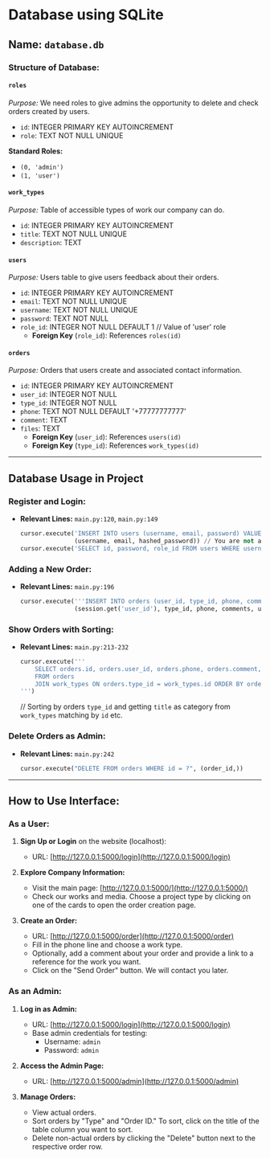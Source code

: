 # Database using SQLite

## Name: `database.db`

### Structure of Database:

#### `roles`
*Purpose:* We need roles to give admins the opportunity to delete and check orders created by users.

- `id`: INTEGER PRIMARY KEY AUTOINCREMENT
- `role`: TEXT NOT NULL UNIQUE

**Standard Roles:**
- `(0, 'admin')`
- `(1, 'user')`

#### `work_types`
*Purpose:* Table of accessible types of work our company can do.

- `id`: INTEGER PRIMARY KEY AUTOINCREMENT
- `title`: TEXT NOT NULL UNIQUE
- `description`: TEXT

#### `users`
*Purpose:* Users table to give users feedback about their orders.

- `id`: INTEGER PRIMARY KEY AUTOINCREMENT
- `email`: TEXT NOT NULL UNIQUE
- `username`: TEXT NOT NULL UNIQUE
- `password`: TEXT NOT NULL
- `role_id`: INTEGER NOT NULL DEFAULT 1 // Value of 'user' role
  - **Foreign Key** (`role_id`): References `roles(id)`

#### `orders`
*Purpose:* Orders that users create and associated contact information.

- `id`: INTEGER PRIMARY KEY AUTOINCREMENT
- `user_id`: INTEGER NOT NULL
- `type_id`: INTEGER NOT NULL
- `phone`: TEXT NOT NULL DEFAULT '+77777777777'
- `comment`: TEXT
- `files`: TEXT
  - **Foreign Key** (`user_id`): References `users(id)`
  - **Foreign Key** (`type_id`): References `work_types(id)`

---

## Database Usage in Project

### Register and Login:
- **Relevant Lines:** `main.py:120`, `main.py:149`
  ```python
  cursor.execute('INSERT INTO users (username, email, password) VALUES (?, ?, ?)',
                 (username, email, hashed_password)) // You are not able to register as admin
  cursor.execute('SELECT id, password, role_id FROM users WHERE username = ?', (username,))
  ```

### Adding a New Order:
- **Relevant Lines:** `main.py:196`
  ```python
  cursor.execute('''INSERT INTO orders (user_id, type_id, phone, comment, files) VALUES (?, ?, ?, ?, ?)''',
                 (session.get('user_id'), type_id, phone, comments, url))
  ```

### Show Orders with Sorting:
- **Relevant Lines:** `main.py:213-232`
  ```python
  cursor.execute('''
      SELECT orders.id, orders.user_id, orders.phone, orders.comment, orders.files, work_types.title AS category
      FROM orders
      JOIN work_types ON orders.type_id = work_types.id ORDER BY orders.type_id
  ''')
  ```
  // Sorting by orders `type_id` and getting `title` as category from `work_types` matching by `id` etc.

### Delete Orders as Admin:
- **Relevant Lines:** `main.py:242`
  ```python
  cursor.execute("DELETE FROM orders WHERE id = ?", (order_id,))
  ```

---

## How to Use Interface:

### As a User:

1. **Sign Up or Login** on the website (localhost):
   - URL: [http://127.0.0.1:5000/login](http://127.0.0.1:5000/login)

2. **Explore Company Information:**
   - Visit the main page: [http://127.0.0.1:5000/](http://127.0.0.1:5000/)
   - Check our works and media. Choose a project type by clicking on one of the cards to open the order creation page.

3. **Create an Order:**
   - URL: [http://127.0.0.1:5000/order](http://127.0.0.1:5000/order)
   - Fill in the phone line and choose a work type.
   - Optionally, add a comment about your order and provide a link to a reference for the work you want.
   - Click on the "Send Order" button. We will contact you later.

### As an Admin:

1. **Log in as Admin:**
   - URL: [http://127.0.0.1:5000/login](http://127.0.0.1:5000/login)
   - Base admin credentials for testing:
     - Username: `admin`
     - Password: `admin`

2. **Access the Admin Page:**
   - URL: [http://127.0.0.1:5000/admin](http://127.0.0.1:5000/admin)

3. **Manage Orders:**
   - View actual orders.
   - Sort orders by "Type" and "Order ID." To sort, click on the title of the table column you want to sort.
   - Delete non-actual orders by clicking the "Delete" button next to the respective order row.

